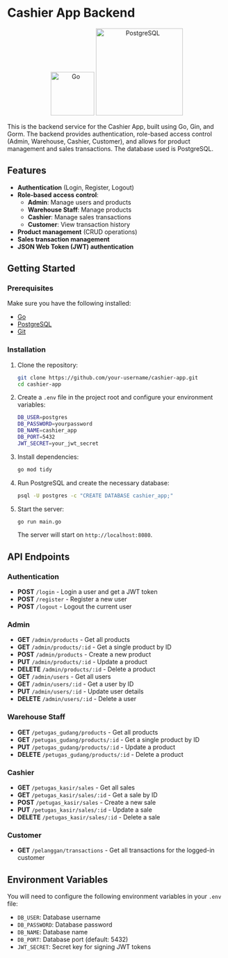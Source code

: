 # Cashier App Backend

<div style="text-align: center;">
  <img src="https://img.shields.io/badge/Go-00ADD8?style=for-the-badge&logo=go&logoColor=white" alt="Go" width="100">
  <img src="https://img.shields.io/badge/PostgreSQL-4169E1?style=for-the-badge&logo=postgresql&logoColor=white" alt="PostgreSQL" width="200">
</div>

This is the backend service for the Cashier App, built using Go, Gin, and Gorm. The backend provides authentication, role-based access control (Admin, Warehouse, Cashier, Customer), and allows for product management and sales transactions. The database used is PostgreSQL.

## Features

- **Authentication** (Login, Register, Logout)
- **Role-based access control**:
  - **Admin**: Manage users and products
  - **Warehouse Staff**: Manage products
  - **Cashier**: Manage sales transactions
  - **Customer**: View transaction history
- **Product management** (CRUD operations)
- **Sales transaction management**
- **JSON Web Token (JWT) authentication**

## Getting Started

### Prerequisites

Make sure you have the following installed:

- [Go](https://golang.org/doc/install)
- [PostgreSQL](https://www.postgresql.org/download/)
- [Git](https://git-scm.com/)

### Installation

1. Clone the repository:

    ```bash
    git clone https://github.com/your-username/cashier-app.git
    cd cashier-app
    ```

2. Create a `.env` file in the project root and configure your environment variables:

    ```bash
    DB_USER=postgres
    DB_PASSWORD=yourpassword
    DB_NAME=cashier_app
    DB_PORT=5432
    JWT_SECRET=your_jwt_secret
    ```

3. Install dependencies:

    ```bash
    go mod tidy
    ```

4. Run PostgreSQL and create the necessary database:

    ```bash
    psql -U postgres -c "CREATE DATABASE cashier_app;"
    ```

5. Start the server:

    ```bash
    go run main.go
    ```

    The server will start on `http://localhost:8080`.

## API Endpoints

### Authentication

- **POST** `/login` - Login a user and get a JWT token
- **POST** `/register` - Register a new user
- **POST** `/logout` - Logout the current user

### Admin

- **GET** `/admin/products` - Get all products
- **GET** `/admin/products/:id` - Get a single product by ID
- **POST** `/admin/products` - Create a new product
- **PUT** `/admin/products/:id` - Update a product
- **DELETE** `/admin/products/:id` - Delete a product
- **GET** `/admin/users` - Get all users
- **GET** `/admin/users/:id` - Get a user by ID
- **PUT** `/admin/users/:id` - Update user details
- **DELETE** `/admin/users/:id` - Delete a user

### Warehouse Staff

- **GET** `/petugas_gudang/products` - Get all products
- **GET** `/petugas_gudang/products/:id` - Get a single product by ID
- **PUT** `/petugas_gudang/products/:id` - Update a product
- **DELETE** `/petugas_gudang/products/:id` - Delete a product

### Cashier

- **GET** `/petugas_kasir/sales` - Get all sales
- **GET** `/petugas_kasir/sales/:id` - Get a sale by ID
- **POST** `/petugas_kasir/sales` - Create a new sale
- **PUT** `/petugas_kasir/sales/:id` - Update a sale
- **DELETE** `/petugas_kasir/sales/:id` - Delete a sale

### Customer

- **GET** `/pelanggan/transactions` - Get all transactions for the logged-in customer

## Environment Variables

You will need to configure the following environment variables in your `.env` file:

- `DB_USER`: Database username
- `DB_PASSWORD`: Database password
- `DB_NAME`: Database name
- `DB_PORT`: Database port (default: 5432)
- `JWT_SECRET`: Secret key for signing JWT tokens
